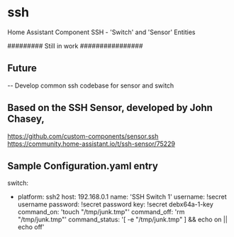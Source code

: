 # ssh
Home Assistant Component SSH - 'Switch' and 'Sensor' Entities


######### Still in work ################

## Future
-- Develop common ssh codebase for sensor and switch

## Based on the SSH Sensor, developed by John Chasey, 
https://github.com/custom-components/sensor.ssh
https://community.home-assistant.io/t/ssh-sensor/75229


## Sample Configuration.yaml entry

switch:
  - platform: ssh2
    host: 192.168.0.1
    name: 'SSH Switch 1'
    username: !secret username
    password: !secret password
    key: !secret debx64a-1-key
    command_on: 'touch "/tmp/junk.tmp"'
    command_off: 'rm "/tmp/junk.tmp"'
    command_status: '[ -e "/tmp/junk.tmp" ] && echo on || echo off'



##
